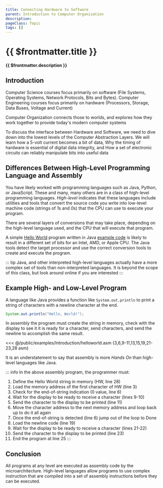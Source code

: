 ```yaml
---
title: Connecting Hardware to Software
parent: Introduction to Computer Organization
description: 
pageClass: Topic
tags: []
---
```


<script setup>
import KeyConcepts from '../../.vitepress/components/KeyConcepts.vue'
</script>

# {{ $frontmatter.title }}
**{{ $frontmatter.description }}**

<KeyConcepts :ConceptArray= "[
{
  Concept:'High-Level vs Assembly Languages',
  Details:'An instruction in a High_Level language is typically compiled into many separate assembly language instructions'
},
{  
  Concept:'Software and Hardware work together at the Microarchitecture/ISA level',
  Details:'At these low levels transistors, combined into circuits, are used in an orderly fashion to execute each instruction' 
} 
]" />

## Introduction

Computer Science courses focus primarily on software (File Systems, Operating Systems, Network Protocols, Bits and Bytes). Computer Engineering courses focus primarily on hardware (Processors, Storage, Data Buses, Voltage and Current)

Computer Organization connects those to worlds, and explores how they work together to provide today's modern computer systems

To discuss the interface between Hardware and Software, we need to dive down into the lowest levels of the Computer Abstraction Layers. We will learn how a 5-volt current becomes a bit of data, Why the timing of hardware is essential of digital data integrity, and How a set of electronic circuits can reliably manipulate bits into useful data

## Differences Between High-Level Programming Language and Assembly

You have likely worked with programming languages such as Java, Python, or JavaScript. These and many, many others are in a class of high-level programming languages. *High-level* indicates that these languages include utilities and tools that convert the source code you write into low-level machine code (strings of *1*s and *0*s) that the CPU can use to execute your program.

There are several layers of conversions that may take place, depending on the high-level language used, and the CPU that will execute that program.

A simple [Hello World](https://en.wikipedia.org/wiki/%22Hello,_World!%22_program) program written in Java [example code](https://en.wikipedia.org/wiki/%22Hello,_World!%22_program#Java) is likely to result in a different set of bits for an Intel, AMD, or Apple CPU. The Java tools detect the target processor and use the correct conversion tools to create and execute the program.

::: tip
Java, and other interpreted high-level languages actually have a more complex set of tools than non-interpreted languages. It is beyond the scope of this class, but look around online if you are interested
:::

## Example High- and Low-Level Program
A language like Java provides a function like ```System.out.println``` to print a string of characters with a newline character at the end.

``` Java
System.out.println("Hello, World!");
```

In assembly the program must create the string in memory, check with the display to see it it is ready for a character, send characters, and send the newline to accomplish the same result.

<<< @/public/examples/Introduction/helloworld.asm {3,6,9-11,13,15,19,21-23,28 asm}

It is an understatement to say that assembly is more *Hands On* than high-level languages like Java.

::: info In the above assembly program, the programmer must:
1. Define the Hello World string in memory (HW, line 28)
1. Load the memory address of the first character of HW (line 3)
1. Check for the end-of-string indication (0 value, line 6)
1. Wait for the display to be ready to receive a character (lines 9-10)
1. Send the character to the display to be printed (line 11)
1. Move the character address to the next memory address and loop back up to do it all again
1. Once the end-of-string is detected (line 6) jump out of the loop to Done
1. Load the newline code (line 19)
1. Wait for the display to be ready to receive a character (lines 21-22)
1. Send the character to the display to be printed (line 23)
1. End the program at line 25
:::

## Conclusion

All programs at any level are executed as assembly code by the microarchitecture. High-level languages allow programs to use complex instruction that are compiled into a set of assembly instructions before they can be executed.
